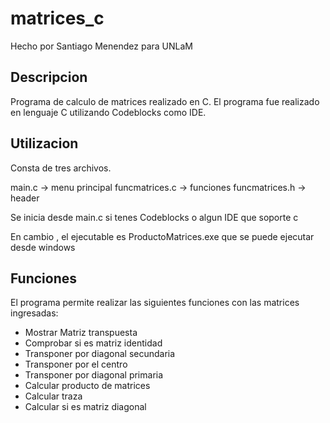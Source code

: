 # matrices_c

Hecho por Santiago Menendez para UNLaM

## Descripcion
Programa de calculo de matrices realizado en C.
El programa fue realizado en lenguaje C utilizando Codeblocks como IDE.

## Utilizacion
Consta de tres archivos.

main.c -> menu principal
funcmatrices.c -> funciones
funcmatrices.h -> header

Se inicia desde main.c si tenes Codeblocks o algun IDE que soporte c

En cambio , el ejecutable es ProductoMatrices.exe que se puede ejecutar desde windows

## Funciones

El programa permite realizar las siguientes funciones con las matrices ingresadas:

- Mostrar Matriz transpuesta
- Comprobar si es matriz identidad
- Transponer por diagonal secundaria
- Transponer por el centro
- Transponer por diagonal primaria
- Calcular producto de matrices
- Calcular traza
- Calcular si es matriz diagonal
